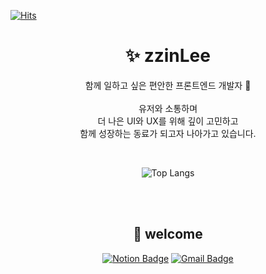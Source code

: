 
[![Hits](https://hits.seeyoufarm.com/api/count/incr/badge.svg?url=https%3A%2F%2Fgithub.com%2FzzinLee&count_bg=%233DC8B1&title_bg=%23555555&icon=&icon_color=%23E7E7E7&title=hits&edge_flat=false)](https://hits.seeyoufarm.com)

<div align=center>

# ✨ zzinLee

함께 일하고 싶은 편안한 프론트엔드 개발자 🙌 </br>
<br>
유저와 소통하며 <br>
더 나은 UI와 UX를 위해 깊이 고민하고<br>
함께 성장하는 동료가 되고자 나아가고 있습니다.


<br>

![Top Langs](https://github-readme-stats.vercel.app/api/top-langs/?username=zzinLee&layout=compact&theme=apprentice)

</br>


</br>

<!-- ## Interest

<img src="https://img.shields.io/badge/javaScript-%23F7DF1E?style=flat&logo=Javascript&logoColor=black">
<img src="https://img.shields.io/badge/HTML5-%23E34F26?style=flat&logo=html5&logoColor=white">
<img src="https://img.shields.io/badge/CSS-%231572B6?style=flat&logo=css3&logoColor=white">
</br>
<img src="https://img.shields.io/badge/React-%2361DAFB?style=flat&logo=React&logoColor=black">
<img src="https://img.shields.io/badge/React%20Router-%23CA4245?style=flat&logo=ReactRouter&logoColor=white">
<img src="https://img.shields.io/badge/Redux-%23764ABC?style=flat&logo=Redux&logoColor=white">
<img src="https://img.shields.io/badge/zustand-532238">
</br>
<img src="https://img.shields.io/badge/Node.js-%23339933?style=flat&logo=Node.js&logoColor=white">
<img src="https://img.shields.io/badge/Express-%23000000?style=flat&logo=Express&logoColor=white">
<img src="https://img.shields.io/badge/MongoDB-%2347A248?style=flat&logo=MongoDB&logoColor=white">
<img src="https://img.shields.io/badge/Mongoose-%23880000?style=flat&logo=Mongoose&logoColor=white">
</br>
<img src="https://img.shields.io/badge/Styled%20Components-%23DB7093?style=flat&logo=styled-components&logoColor=white">
<img src="https://img.shields.io/badge/tailwind-%2306B6D4?style=flat&logo=tailwindcss&logoColor=white">
-->


## 🎉 welcome

[![Notion Badge](https://img.shields.io/badge/Notion-%23568DE5?style=flat&logo=Notion&logoColor=white&link=https://zzinlee.notion.site/zzinLee-a2ea10dea2524c739b322993f56cde7d?pvs=4)](https://zzinlee.notion.site/zzinLee-a2ea10dea2524c739b322993f56cde7d?pvs=4)
[![Gmail Badge](https://img.shields.io/badge/Gmail-d14836?style=flat&logo=Gmail&logoColor=white&link=mailto:sujin951017@gmail.com)](mailto:sujin951017@gmail.com)



</div>
